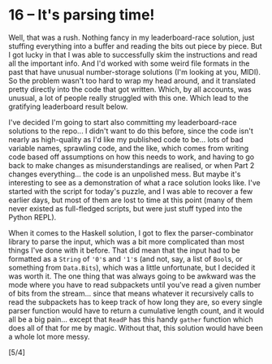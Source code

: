 # 16 &ndash; It's parsing time!
Well, that was a rush. Nothing fancy in my leaderboard-race solution, just stuffing everything into a buffer and reading the bits out piece by piece. But I got lucky in that I was able to successfully skim the instructions and read all the important info. And I'd worked with some weird file formats in the past that have unusual number-storage solutions (I'm looking at you, MIDI). So the problem wasn't too hard to wrap my head around, and it translated pretty directly into the code that got written. Which, by all accounts, was unusual, a lot of people really struggled with this one. Which lead to the gratifying leaderboard result below.

I've decided I'm going to start also committing my leaderboard-race solutions to the repo... I didn't want to do this before, since the code isn't nearly as high-quality as I'd like my published code to be... lots of bad variable names, sprawling code, and the like, which comes from writing code based off assumptions on how this needs to work, and having to go back to make changes as misunderstandings are realised, or when Part 2 changes everything... the code is an unpolished mess. But maybe it's interesting to see as a demonstration of what a race solution looks like. I've started with the script for today's puzzle, and I was able to recover a few earlier days, but most of them are lost to time at this point (many of them never existed as full-fledged scripts, but were just stuff typed into the Python REPL).

When it comes to the Haskell solution, I got to flex the parser-combinator library to parse the input, which was a bit more complicated than most things I've done with it before. That did mean that the input had to be formatted as a `String` of `'0'`s and `'1'`s (and not, say, a list of `Bool`s, or something from `Data.Bits`), which was a little unfortunate, but I decided it was worth it. The one thing that was always going to be awkward was the mode where you have to read subpackets until you've read a given number of bits from the stream... since that means whatever it recursively calls to read the subpackets has to keep track of how long they are, so every single parser function would have to return a cumulative length count, and it would all be a big pain... except that `ReadP` has this handy `gather` function which does all of that for me by magic. Without that, this solution would have been a whole lot more messy.

[5/4]
